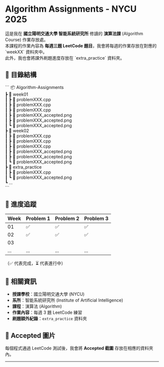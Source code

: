 # Algorithm Assignments - NYCU 2025

這是我在 **國立陽明交通大學 智能系統研究所** 修讀的 **演算法課** (Algorithm Course) 作業存放處。  
本課程的作業內容為 **每週三題 LeetCode 題目**，我會將每週的作業存放在對應的 \`weekXX\` 資料夾中。  
此外，我也會將課外刷題進度存放在 \`extra_practice\` 資料夾。

## 📁 目錄結構
\`\`\`
📦 Algorithm-Assignments  
 ┣ 📂 week01  
 ┃ ┣ 📜 problemXXX.cpp  
 ┃ ┣ 📜 problemXXX.cpp  
 ┃ ┣ 📜 problemXXX.cpp  
 ┃ ┣ 📜 problemXXX_accepted.png  
 ┃ ┣ 📜 problemXXX_accepted.png  
 ┃ ┗ 📜 problemXXX_accepted.png  
 ┣ 📂 week02  
 ┃ ┣ 📜 problemXXX.cpp  
 ┃ ┣ 📜 problemXXX.cpp  
 ┃ ┣ 📜 problemXXX.cpp  
 ┃ ┣ 📜 problemXXX_accepted.png  
 ┃ ┣ 📜 problemXXX_accepted.png  
 ┃ ┗ 📜 problemXXX_accepted.png  
 ┣ 📂 extra_practice  
 ┃ ┣ 📜 problemXXX.cpp  
 ┃ ┗ 📜 problemXXX_accepted.png  
┗ ...  
\`\`\`

## 🚀 進度追蹤
| Week | Problem 1 | Problem 2 | Problem 3 |
|------|----------|----------|----------|
| 01   | ✅ | ✅ | ✅ |
| 02   | ✅ | ✅ | ✅ |
| 03   | | | |
| ...  | ... | ... | ... |

（✅ 代表完成，⏳ 代表進行中）


## 📌 相關資訊
- **授課學校**：國立陽明交通大學 (NYCU)  
- **系所**：智能系統研究所 (Institute of Artificial Intelligence)  
- **課程**：演算法 (Algorithm)  
- **作業內容**：每週 3 題 LeetCode 練習  
- **刷題額外紀錄**：`extra_practice` 資料夾

## 📸 Accepted 圖片
每個程式通過 LeetCode 測試後，我會將 **Accepted 截圖** 存放在相應的資料夾內。

---
